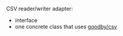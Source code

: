 CSV reader/writer adapter:

* interface
* one concrete class that uses [goodby/csv](https://github.com/goodby/csv)
